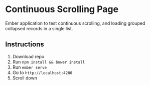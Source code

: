 # Continuous Scrolling Page

Ember application to test continuous scrolling, and loading grouped collapsed records in a single list.

## Instructions

1. Download repo
2. Run `npm install && bower install`
3. Run `ember serve`
4. Go to `http://localhost:4200`
5. Scroll down
